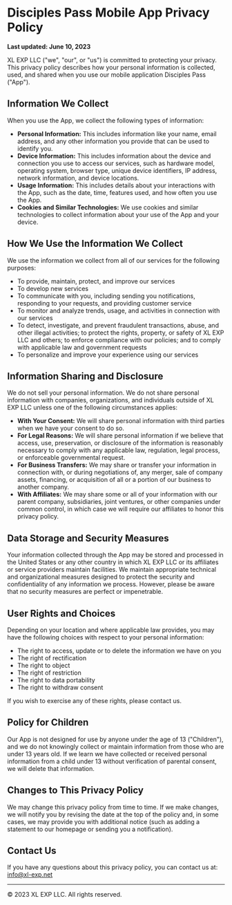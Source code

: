 # Disciples Pass Mobile App Privacy Policy

**Last updated: June 10, 2023**

XL EXP LLC ("we", "our", or "us") is committed to protecting your privacy. This privacy policy describes how your personal information is collected, used, and shared when you use our mobile application Disciples Pass ("App").

## Information We Collect

When you use the App, we collect the following types of information:

- **Personal Information:** This includes information like your name, email address, and any other information you provide that can be used to identify you.
- **Device Information:** This includes information about the device and connection you use to access our services, such as hardware model, operating system, browser type, unique device identifiers, IP address, network information, and device locations.
- **Usage Information:** This includes details about your interactions with the App, such as the date, time, features used, and how often you use the App.
- **Cookies and Similar Technologies:** We use cookies and similar technologies to collect information about your use of the App and your device.

## How We Use the Information We Collect

We use the information we collect from all of our services for the following purposes:

- To provide, maintain, protect, and improve our services
- To develop new services
- To communicate with you, including sending you notifications, responding to your requests, and providing customer service
- To monitor and analyze trends, usage, and activities in connection with our services
- To detect, investigate, and prevent fraudulent transactions, abuse, and other illegal activities; to protect the rights, property, or safety of XL EXP LLC and others; to enforce compliance with our policies; and to comply with applicable law and government requests
- To personalize and improve your experience using our services

## Information Sharing and Disclosure

We do not sell your personal information. We do not share personal information with companies, organizations, and individuals outside of XL EXP LLC unless one of the following circumstances applies:

- **With Your Consent:** We will share personal information with third parties when we have your consent to do so.
- **For Legal Reasons:** We will share personal information if we believe that access, use, preservation, or disclosure of the information is reasonably necessary to comply with any applicable law, regulation, legal process, or enforceable governmental request.
- **For Business Transfers:** We may share or transfer your information in connection with, or during negotiations of, any merger, sale of company assets, financing, or acquisition of all or a portion of our business to another company.
- **With Affiliates:** We may share some or all of your information with our parent company, subsidiaries, joint ventures, or other companies under common control, in which case we will require our affiliates to honor this privacy policy.

## Data Storage and Security Measures

Your information collected through the App may be stored and processed in the United States or any other country in which XL EXP LLC or its affiliates or service providers maintain facilities. We maintain appropriate technical and organizational measures designed to protect the security and confidentiality of any information we process. However, please be aware that no security measures are perfect or impenetrable.

## User Rights and Choices

Depending on your location and where applicable law provides, you may have the following choices with respect to your personal information:

- The right to access, update or to delete the information we have on you
- The right of rectification
- The right to object
- The right of restriction
- The right to data portability
- The right to withdraw consent

If you wish to exercise any of these rights, please contact us.

## Policy for Children

Our App is not designed for use by anyone under the age of 13 ("Children"), and we do not knowingly collect or maintain information from those who are under 13 years old. If we learn we have collected or received personal information from a child under 13 without verification of parental consent, we will delete that information.

## Changes to This Privacy Policy

We may change this privacy policy from time to time. If we make changes, we will notify you by revising the date at the top of the policy and, in some cases, we may provide you with additional notice (such as adding a statement to our homepage or sending you a notification).

## Contact Us

If you have any questions about this privacy policy, you can contact us at: [info@xl-exp.net](mailto:info@xl-exp.net)

---

© 2023 XL EXP LLC. All rights reserved.
